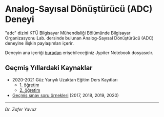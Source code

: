 # Analog-Sayısal Dönüştürücü (ADC) Deneyi

"adc" dizini KTÜ Bilgisayar Mühendisliği Bölümünde Bilgisayar Organizasyonu Lab. dersinde bulunan Analog-Sayısal Dönüştürücü (ADC) deneyine ilişkin paylaşımları içerir.

Deneyin ana içeriği [buradan](https://github.com/zyavuz610/labs_inKTU/blob/master/1_computer_org_lab/adc/analog_digital_converter(ADC).ipynb) erişebileceğiniz Jypiter Notebook dosyasıdır.


## Geçmiş Yıllardaki Kaynaklar
- 2020-2021 Güz Yarıyılı Uzaktan Eğitim Ders Kayıtları
  - [1. öğretim](https://ktu2.adobeconnect.com/_a3703744362/pya079kvw8xy/?session=em2breezwpyce4pqixwzhrsz)
  - [2. öğretim](https://ktu2.adobeconnect.com/_a3703744362/pb4ucsyrvibe/?session=em2breezkarqzv8ehawr85sy)
- [Geçmiş sınav soru örnekleri](https://github.com/zyavuz610/labs_inKTU/tree/master/1_computer_org_lab/adc/pastexams) (2017, 2018, 2019, 2020)

---

_Dr. Zafer Yavuz_

